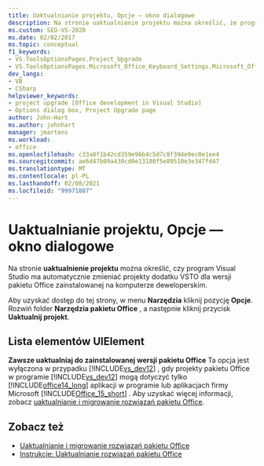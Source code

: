 ```yaml
---
title: Uaktualnianie projektu, Opcje — okno dialogowe
description: Na stronie uaktualnienie projektu można określić, że program Visual Studio ma automatycznie zmieniać projekty dodatków VSTO dla wersji pakietu Office na komputerze deweloperskim.
ms.custom: SEO-VS-2020
ms.date: 02/02/2017
ms.topic: conceptual
f1_keywords:
- VS.ToolsOptionsPages.Project_Upgrade
- VS.ToolsOptionsPages.Microsoft_Office_Keyboard_Settings.Microsoft_Office_Upgrade
dev_langs:
- VB
- CSharp
helpviewer_keywords:
- project upgrade [Office development in Visual Studio]
- Options dialog box, Project Upgrade page
author: John-Hart
ms.author: johnhart
manager: jmartens
ms.workload:
- office
ms.openlocfilehash: c33a8f1b42cd359e96b4c5d7c8f394e9ec0e1ee4
ms.sourcegitcommit: ae6d47b09a439cd0e13180f5e89510e3e347fd47
ms.translationtype: MT
ms.contentlocale: pl-PL
ms.lasthandoff: 02/08/2021
ms.locfileid: "99971807"
---
```

# <a name="project-upgrade-options-dialog-box"></a>Uaktualnianie projektu, Opcje — okno dialogowe
  Na stronie **uaktualnienie projektu** można określić, czy program Visual Studio ma automatycznie zmieniać projekty dodatku VSTO dla wersji pakietu Office zainstalowanej na komputerze deweloperskim.

 Aby uzyskać dostęp do tej strony, w menu **Narzędzia** kliknij pozycję **Opcje**. Rozwiń folder **Narzędzia pakietu Office** , a następnie kliknij przycisk **Uaktualnij projekt**.

## <a name="uielement-list"></a>Lista elementów UIElement
 **Zawsze uaktualniaj do zainstalowanej wersji pakietu Office** Ta opcja jest wyłączona w przypadku [!INCLUDE[vs_dev12](../vsto/includes/vs-dev12-md.md)] , gdy projekty pakietu Office w programie [!INCLUDE[vs_dev12](../vsto/includes/vs-dev12-md.md)] mogą dotyczyć tylko [!INCLUDE[office14_long](../vsto/includes/office14-long-md.md)] aplikacji w programie lub aplikacjach firmy Microsoft [!INCLUDE[Office_15_short](../vsto/includes/office-15-short-md.md)] . Aby uzyskać więcej informacji, zobacz [uaktualnianie i migrowanie rozwiązań pakietu Office](../vsto/upgrading-and-migrating-office-solutions.md).

## <a name="see-also"></a>Zobacz też
- [Uaktualnianie i migrowanie rozwiązań pakietu Office](../vsto/upgrading-and-migrating-office-solutions.md)
- [Instrukcje: Uaktualnianie rozwiązań pakietu Office](/previous-versions/4bez6837(v=vs.140))